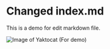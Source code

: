 # Changed index.md

This is a demo for edit markdown file.

![Image of Yaktocat (For demo)](https://octodex.github.com/images/yaktocat.png)
